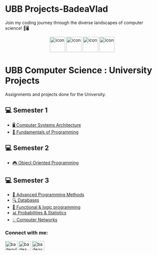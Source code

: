 # UBB Projects-BadeaVlad
 Join my coding journey through the diverse landscapes of computer science! 🚀🖥️

 <div align="center">
  <img src="https://techstack-generator.vercel.app/java-icon.svg" alt="icon" width="50" height="50" />
  <img src="https://techstack-generator.vercel.app/python-icon.svg" alt="icon" width="50" height="50" />
  <img src="https://techstack-generator.vercel.app/mysql-icon.svg" alt="icon" width="50" height="50" />
  <img src="https://techstack-generator.vercel.app/cpp-icon.svg" alt="icon" width="50" height="50" />
</div>

# UBB Computer Science : University Projects

Assignments and projects done for the University.

## 💻 Semester 1
- [🖥️ Computer Systems Architecture](https://github.com/BadeaVladStefan/UBBProjects-BadeaVlad/tree/main/first%20semester/Assembly) 
- [🚀 Fundamentals of Programming](https://github.com/BadeaVladStefan/UBBProjects-BadeaVlad/blob/main/first%20semester/Fundamentals%20of%20Programming.rar)

## 💻 Semester 2
- [🎮 Object Oriented Programming](https://github.com/BadeaVladStefan/UBBProjects-BadeaVlad/tree/main/second%20semester/OPP%20C%2B%2B)

## 💻 Semester 3
- [🚀 Advanced Programming Methods](https://github.com/BadeaVladStefan/UBBProjects-BadeaVlad/tree/main/third%20semester/MAP%20-%20Java)
- [🔍 Databases](https://github.com/BadeaVladStefan/UBBProjects-BadeaVlad/tree/main/third%20semester/SQL)
- [🧠 Functional & logic programming](https://github.com/BadeaVladStefan/UBBProjects-BadeaVlad/tree/main/third%20semester/PLF)
- [📊 Probabilities & Statistics](https://github.com/BadeaVladStefan/UBBProjects-BadeaVlad/tree/main/third%20semester/P%26S)
- [💡 Computer Networks](https://github.com/BadeaVladStefan/UBBProjects-BadeaVlad/tree/main/third%20semester/Computer%20Networks)
<h3 align="left">Connect with me:</h3>
<p align="left">
<a href="https://www.linkedin.com/in/vlad-stefan-badea-61b261293/" target="blank"><img align="center" src="https://raw.githubusercontent.com/rahuldkjain/github-profile-readme-generator/master/src/images/icons/Social/linked-in-alt.svg" alt="badeavlad" height="30" width="40" /></a>
<a href="https://www.facebook.com/badeaxo" target="blank"><img align="center" src="https://raw.githubusercontent.com/rahuldkjain/github-profile-readme-generator/master/src/images/icons/Social/facebook.svg" alt="badea.vlad" height="30" width="40" /></a>
<a href="https://www.instagram.com/badeaxo/" target="blank"><img align="center" src="https://raw.githubusercontent.com/rahuldkjain/github-profile-readme-generator/master/src/images/icons/Social/instagram.svg" alt="badeaxo" height="30" width="40" /></a>
</p>
